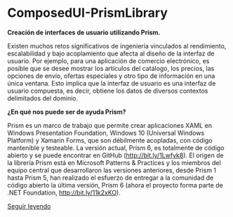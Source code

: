 # ComposedUI-PrismLibrary
<b>Creación de interfaces de usuario utilizando Prism.</b>

Existen muchos retos significativos de ingeniería vinculados al rendimiento, escalabilidad y bajo acoplamiento que afecta al diseño de la interfaz de usuario. Por ejemplo, para una aplicación de comercio electrónico, es posible que se desee mostrar los artículos del catálogo, los precios, las opciones de envío, ofertas especiales y otro tipo de información en una única ventana. Esto implica que la interfaz de usuario es una interfaz de usuario compuesta, es decir, obtiene los datos de diversos contextos delimitados del dominio.

<b>¿En qué nos puede ser de ayuda Prism?</b>

Prism es un marco de trabajo que permite crear aplicaciones XAML en Windows Presentation Foundation, Windows 10 (Universal Windows Platform) y Xamarin Forms, que son débilmente acopladas, con código mantenible y testeable.  La versión actual, Prism 6, es totalmente de código abierto y se puede encontrar en GitHub (http://bit.ly/1Lwfyk8).  El origen de la librería Prism está en Microsoft Patterns & Practices y los miembros del equipo central que desarrollaron las versiones anteriores, desde Prism 1 hasta Prism 5, han realizado el esfuerzo de entregar a la comunidad de código abierto la última versión, Prism 6 (ahora el proyecto forma parte de .NET Foundation, http://bit.ly/11k2xKO).

[Seguir leyendo](http://bit.ly/1KBqZuB)

